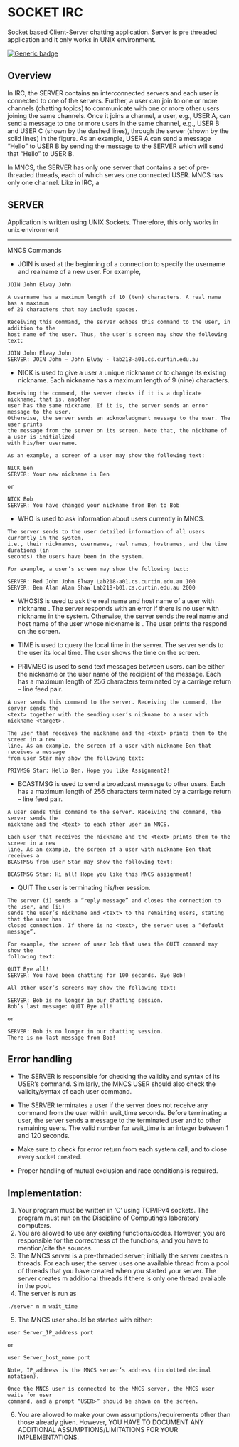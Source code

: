 # SOCKET IRC 
Socket based Client-Server chatting application. 
Server is pre threaded application and it only works in UNIX environment.

[![Generic badge](https://img.shields.io/badge/LINUX-PASS-<COLOR>.svg)](https://shields.io/)

## Overview

In IRC, the SERVER contains an interconnected servers and each user is connected to one
of the servers. Further, a user can join to one or more channels (chatting topics) to
communicate with one or more other users joining the same channels. Once it joins a
channel, a user, e.g., USER A, can send a message to one or more users in the same channel,
e.g., USER B and USER C (shown by the dashed lines), through the server (shown by the
solid lines) in the figure. As an example, USER A can send a message “Hello” to USER B
by sending the message to the SERVER which will send that “Hello” to USER B.

In MNCS, the SERVER has only one server that contains a set of pre-threaded threads,
each of which serves one connected USER. MNCS has only one channel. Like in IRC, a

## SERVER

Application is written using UNIX Sockets. Threrefore, this only works in unix environment

---
MNCS Commands

- JOIN <username> <realname> is used at the beginning of a connection to specify the
username and realname of a new user. For example,

```
JOIN John Elway John
```
```
A username has a maximum length of 10 (ten) characters. A real name has a maximum
of 20 characters that may include spaces.
```
```
Receiving this command, the server echoes this command to the user, in addition to the
host name of the user. Thus, the user’s screen may show the following text:
```
```
JOIN John Elway John
SERVER: JOIN John – John Elway - lab218-a01.cs.curtin.edu.au
```

- NICK <nickname> is used to give a user a unique nickname or to change its existing
nickname. Each nickname has a maximum length of 9 (nine) characters.

```
Receiving the command, the server checks if it is a duplicate nickname; that is, another
user has the same nickname. If it is, the server sends an error message to the user.
Otherwise, the server sends an acknowledgment message to the user. The user prints
the message from the server on its screen. Note that, the nickhame of a user is initialized
with his/her username.
```
```
As an example, a screen of a user may show the following text:
```
```
NICK Ben
SERVER: Your new nickname is Ben
```
```
or
```
```
NICK Bob
SERVER: You have changed your nickname from Ben to Bob
```

- WHO is used to ask information about users currently in MNCS.

```
The server sends to the user detailed information of all users currently in the system,
i.e., their nicknames, usernames, real names, hostnames, and the time durations (in
seconds) the users have been in the system.
```
```
For example, a user’s screen may show the following text:
```
```
SERVER: Red John John Elway Lab218-a01.cs.curtin.edu.au 100
SERVER: Ben Alan Alan Shaw Lab218-b01.cs.curtin.edu.au 2000
```

- WHOSIS <target> is used to ask the real name and host name of a user with nickname
<target>. The server responds with an error if there is no user with nickname <target>
in the system. Otherwise, the server sends the real name and host name of the user
whose nickname is <target>. The user prints the respond on the screen.

- TIME is used to query the local time in the server. The server sends to the user its local
time. The user shows the time on the screen.

- PRIVMSG <target> <text> is used to send text messages between users. <target>
can be either the nickname or the user name of the recipient of the message. Each <text>
has a maximum length of 256 characters terminated by a carriage return – line feed pair.

```
A user sends this command to the server. Receiving the command, the server sends the
<text> together with the sending user’s nickname to a user with nickname <target>.
```
```
The user that receives the nickname and the <text> prints them to the screen in a new
line. As an example, the screen of a user with nickname Ben that receives a message
from user Star may show the following text:
```
```
PRIVMSG Star: Hello Ben. Hope you like Assignment2!
```

- BCASTMSG <text> is used to send a broadcast message to other users. Each <text>
has a maximum length of 256 characters terminated by a carriage return – line feed pair.

```
A user sends this command to the server. Receiving the command, the server sends the
nickname and the <text> to each other user in MNCS.
```
```
Each user that receives the nickname and the <text> prints them to the screen in a new
line. As an example, the screen of a user with nickname Ben that receives a
BCASTMSG from user Star may show the following text:
```
```
BCASTMSG Star: Hi all! Hope you like this MNCS assignment!
```

- QUIT <text> The user is terminating his/her session.

```
The server (i) sends a “reply message” and closes the connection to the user, and (ii)
sends the user’s nickname and <text> to the remaining users, stating that the user has
closed connection. If there is no <text>, the server uses a “default message”.
```
```
For example, the screen of user Bob that uses the QUIT command may show the
following text:
```
```
QUIT Bye all!
SERVER: You have been chatting for 100 seconds. Bye Bob!
```

```
All other user’s screens may show the following text:
```
```
SERVER: Bob is no longer in our chatting session.
Bob’s last message: QUIT Bye all!
```
```
or
```
```
SERVER: Bob is no longer in our chatting session.
There is no last message from Bob!
```

## Error handling

- The SERVER is responsible for checking the validity and syntax of its USER’s
command. Similarly, the MNCS USER should also check the validity/syntax of each
user command.

- The SERVER terminates a user if the server does not receive any command from the
user within wait_time seconds. Before terminating a user, the server sends a message
to the terminated user and to other remaining users. The valid number for wait_time is
an integer between 1 and 120 seconds.

- Make sure to check for error return from each system call, and to close every socket
created.

- Proper handling of mutual exclusion and race conditions is required.

## Implementation:

1. Your program must be written in ‘C’ using TCP/IPv4 sockets. The program must run
    on the Discipline of Computing’s laboratory computers.
2. You are allowed to use any existing functions/codes. However, you are responsible for
    the correctness of the functions, and you have to mention/cite the sources.
3. The MNCS server is a pre-threaded server; initially the server creates n threads. For
    each user, the server uses one available thread from a pool of threads that you have
    created when you started your server. The server creates m additional threads if there is
    only one thread available in the pool.
4. The server is run as

```
./server n m wait_time
```
5. The MNCS user should be started with either:

```
user Server_IP_address port
```
```
or
```
```
user Server_host_name port
```
```
Note, IP_address is the MNCS server’s address (in dotted decimal notation).
```
```
Once the MNCS user is connected to the MNCS server, the MNCS user waits for user
command, and a prompt “USER>” should be shown on the screen.
```
6. You are allowed to make your own assumptions/requirements other than those already
    given. However, YOU HAVE TO DOCUMENT ANY ADDITIONAL
    ASSUMPTIONS/LIMITATIONS FOR YOUR IMPLEMENTATIONS.
